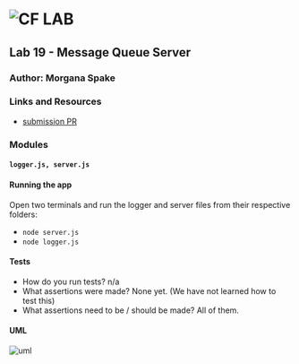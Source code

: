 ![CF](http://i.imgur.com/7v5ASc8.png) LAB  
=================================================    
  
## Lab 19 - Message Queue Server  
  
### Author: Morgana Spake  
  
### Links and Resources  
* [submission PR](https://github.com/401-advanced-javascript-mspake/lab-19-mqs/pull/1)  
  
### Modules  
#### `logger.js, server.js`  
  
#### Running the app  
Open two terminals and run the logger and server files from their respective folders:
* `node server.js`  
* `node logger.js`  
   
#### Tests  
* How do you run tests? n/a
* What assertions were made?  None yet. (We have not learned how to test this)  
* What assertions need to be / should be made?  All of them.  
  
#### UML  
![uml](https://github.com/401-advanced-javascript-mspake/lab-19-mqs/tree/refactor-server-with-nmq/assets)